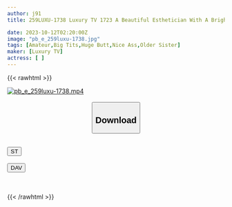 ```yaml
---
author: j91
title: 259LUXU-1738 Luxury TV 1723 A Beautiful Esthetician With A Bright Personality And Charming Smile That Lights Up Those Around You Has Appeared! She Is Thrilled To Be Able To Have Sex That Is Different From Sex Friends. She Has A Glamorous Body With Outstanding Sensitivity That Even Actors Will Be Happy With Once She Takes Off Her Clothes! Excitement Is Max Due To Intense T*****e! She Moans And Cries With An Expression Of Ecstasy As The Piston Is Stimulated! ! (Sana Mukai)

date: 2023-10-12T02:20:00Z
image: "pb_e_259luxu-1738.jpg"
tags: [Amateur,Big Tits,Huge Butt,Nice Ass,Older Sister]
maker: [Luxury TV]
actress: [ ]
---
```



{{< rawhtml >}}

<div class="video" data-videoid="XyLZpxr9b3hDQXy">
    <a href="javascript:;">
        <img src="https://my.j91.asia/posts/pb_e_259luxu-1738/pb_e_259luxu-1738.jpg" width="WIDTH" height="HEIGHT" alt="pb_e_259luxu-1738.mp4" loading="lazy">
    </a>
</div>

<script type="text/javascript" src="https://j91.asia/asset/on-demand-st.js"></script>

<br>
  <link rel="stylesheet" href="https://j91.asia/asset/bs5.css">
  
  <center>
  <button class="btn btn-primary" type="button" data-bs-toggle="collapse" data-bs-target=".multi-collapse" aria-expanded="false" aria-controls="multiCollapseExample1 multiCollapseExample2"><h2>Download</h2></button></center>
</p>
<div class="row">
  <div class="col">
    <div class="collapse multi-collapse" id="multiCollapseExample1">
      <div class="card card-body">
	      	      <br>
<div class="buttons">  
<a href="https://streamtape.to/v/XyLZpxr9b3hDQXy"><button class="btn-hover color-3"><i class="fa fa-download"></i> ST</button></a></div>
    </div>
  </div>
</div>
  <div class="col">
    <div class="collapse multi-collapse" id="multiCollapseExample2">
      <div class="card card-body">
	      <br>
<div class="buttons">
    <a href="https://filelions.online/f/ce9ns9r0ssks"><button class="btn-hover color-9"><i class="fa fa-download"></i> DAV</button></a></div>
<br><br>
      </div>
    </div>
  </div>
</div>

{{< /rawhtml >}}
